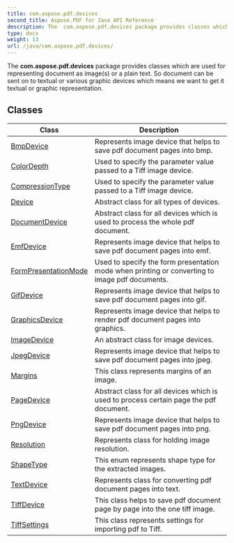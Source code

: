 ```yaml
---
title: com.aspose.pdf.devices
second_title: Aspose.PDF for Java API Reference
description: The  com.aspose.pdf.devices package provides classes which are used for representing document as images or a plain text.
type: docs
weight: 13
url: /java/com.aspose.pdf.devices/
---
```


The  **com.aspose.pdf.devices** package provides classes which are used for representing document as image(s) or a plain text. So document can be sent on to textual or various graphic devices which means we want to get it textual or graphic representation.


## Classes

| Class | Description |
| --- | --- |
| [BmpDevice](../com.aspose.pdf.devices/bmpdevice) | Represents image device that helps to save pdf document pages into bmp. |
| [ColorDepth](../com.aspose.pdf.devices/colordepth) | Used to specify the parameter value passed to a Tiff image device. |
| [CompressionType](../com.aspose.pdf.devices/compressiontype) | Used to specify the parameter value passed to a Tiff image device. |
| [Device](../com.aspose.pdf.devices/device) | Abstract class for all types of devices. |
| [DocumentDevice](../com.aspose.pdf.devices/documentdevice) | Abstract class for all devices which is used to process the whole pdf document. |
| [EmfDevice](../com.aspose.pdf.devices/emfdevice) | Represents image device that helps to save pdf document pages into emf. |
| [FormPresentationMode](../com.aspose.pdf.devices/formpresentationmode) | Used to specify the form presentation mode when printing or converting to image pdf documents. |
| [GifDevice](../com.aspose.pdf.devices/gifdevice) | Represents image device that helps to save pdf document pages into gif. |
| [GraphicsDevice](../com.aspose.pdf.devices/graphicsdevice) | Represents image device that helps to render pdf document pages into graphics. |
| [ImageDevice](../com.aspose.pdf.devices/imagedevice) | An abstract class for image devices. |
| [JpegDevice](../com.aspose.pdf.devices/jpegdevice) | Represents image device that helps to save pdf document pages into jpeg. |
| [Margins](../com.aspose.pdf.devices/margins) | This class represents margins of an image. |
| [PageDevice](../com.aspose.pdf.devices/pagedevice) | Abstract class for all devices which is used to process certain page the pdf document. |
| [PngDevice](../com.aspose.pdf.devices/pngdevice) | Represents image device that helps to save pdf document pages into png. |
| [Resolution](../com.aspose.pdf.devices/resolution) | Represents class for holding image resolution. |
| [ShapeType](../com.aspose.pdf.devices/shapetype) | This enum represents shape type for the extracted images. |
| [TextDevice](../com.aspose.pdf.devices/textdevice) | Represents class for converting pdf document pages into text. |
| [TiffDevice](../com.aspose.pdf.devices/tiffdevice) | This class helps to save pdf document page by page into the one tiff image. |
| [TiffSettings](../com.aspose.pdf.devices/tiffsettings) | This class represents settings for importing pdf to Tiff. |
